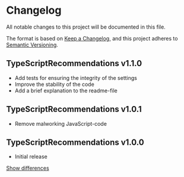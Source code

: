 # Changelog
All notable changes to this project will be documented in this file.

The format is based on [Keep a Changelog](https://keepachangelog.com/en/1.0.0/),
and this project adheres to [Semantic Versioning](https://semver.org/spec/v2.0.0.html).

## TypeScriptRecommendations v1.1.0
  - Add tests for ensuring the integrity of the settings
  - Improve the stability of the code
  - Add a brief explanation to the readme-file

## TypeScriptRecommendations v1.0.1
  - Remove malworking JavaScript-code

## TypeScriptRecommendations v1.0.0
  - Initial release

[Show differences][v1.0.0]

<!--- References -->
[v1.0.0]: https://github.com/manuth/TypeScriptRecommendations/compare/11dd1bc689a4cb3c9f62168695a16934b489ffcb...v1.0.0
[v1.0.1]: https://github.com/manuth/TypeScriptRecommendations/compare/v1.0.0...v1.0.1